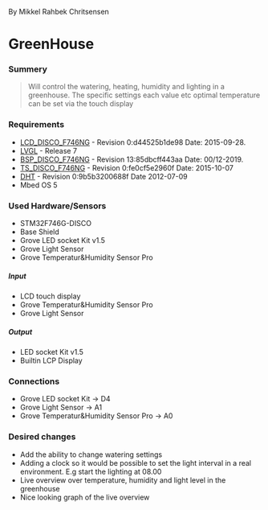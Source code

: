 By Mikkel Rahbek Chritsensen
# GreenHouse

### Summery
>Will control the watering, heating, humidity and lighting in a greenhouse.
The specific settings each value etc optimal temperature can be set via the touch display

### Requirements
  * [LCD_DISCO_F746NG](https://os.mbed.com/teams/ST/code/LCD_DISCO_F746NG/) - Revision 0:d44525b1de98 Date: 2015-09-28.
  * [LVGL](https://github.com/lvgl/lvgl/) - Release 7
  * [BSP_DISCO_F746NG](https://os.mbed.com/teams/ST/code/BSP_DISCO_F746NG/) - Revision 13:85dbcff443aa Date: 00/12-2019.
  * [TS_DISCO_F746NG](https://os.mbed.com/teams/ST/code/TS_DISCO_F746NG/) - Revision  0:fe0cf5e2960f Date: 2015-10-07
  * [DHT](https://os.mbed.com/users/Wimpie/code/DHT/) - Revision  0:9b5b3200688f Date 2012-07-09
  * Mbed OS 5

### Used Hardware/Sensors
- STM32F746G-DISCO
- Base Shield
- Grove LED socket Kit v1.5
- Grove Light Sensor
- Grove Temperatur&Humidity Sensor Pro

##### Input
- LCD touch display 
- Grove Temperatur&Humidity Sensor Pro
- Grove Light Sensor

##### Output
- LED socket Kit v1.5
- Builtin LCP Display

### Connections
- Grove LED socket Kit -> D4
- Grove Light Sensor -> A1
- Grove Temperatur&Humidity Sensor Pro -> A0


### Desired changes
 - Add the ability to change watering settings
 - Adding a clock so it would be possible to set the light interval in a real environment. E.g start the lighting at 08.00
 - Live overview over temperature, humidity and light level in the greenhouse
 - Nice looking graph of the live overview